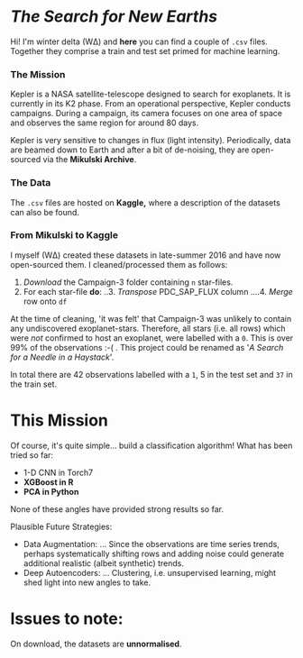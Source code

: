 # *The Search for New Earths*

Hi! I'm winter delta (WΔ) and **here** you can find a couple of `.csv` files. Together they comprise a train and test set primed for machine learning. 

### The Mission

Kepler is a NASA satellite-telescope designed to search for exoplanets. It is currently in its K2 phase. From an operational perspective, Kepler conducts campaigns. During a campaign, its camera focuses on one area of space and observes the same region for around 80 days.

Kepler is very sensitive to changes in flux (light intensity). Periodically, data are beamed down to Earth and after a bit of de-noising, they are open-sourced via the **Mikulski Archive**.

### The Data

The `.csv` files are hosted on **Kaggle,** where a description of the datasets can also be found.

### From Mikulski to Kaggle

I myself (WΔ) created these datasets in late-summer 2016 and have now open-sourced them. I cleaned/processed them as follows:

1. *Download* the Campaign-3 folder containing `n` star-files.
2. For each star-file **do**:
..3. *Transpose* PDC_SAP_FLUX column
....4. *Merge* row onto `df`

At the time of cleaning, 'it was felt' that Campaign-3 was unlikely to contain any undiscovered exoplanet-stars. Therefore, all stars (i.e. all rows) which were *not* confirmed to host an exoplanet, were labelled with a `0`. This is over 99% of the observations :-( . This project could be renamed as '*A Search for a Needle in a Haystack*'.

In total there are 42 observations labelled with a `1`, 5 in the test set and `37` in the train set.

# This Mission

Of course, it's quite simple... build a classification algorithm! What has been tried so far:

* 1-D CNN in Torch7
* **XGBoost in R**
* **PCA in Python**

None of these angles have provided strong results so far.

Plausible Future Strategies:

* Data Augmentation:
... Since the observations are time series trends, perhaps systematically shifting rows and adding noise could generate additional realistic (albeit synthetic) trends.
* Deep Autoencoders:
... Clustering, i.e. unsupervised learning, might shed light into new angles to take.

# Issues to note:

On download, the datasets are **unnormalised**. 

